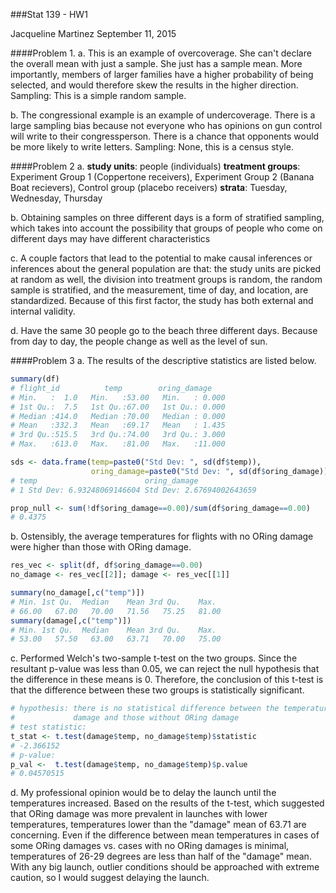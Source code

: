 ###Stat 139 - HW1

Jacqueline Martinez
September 11, 2015

####Problem 1. 
a. This is an example of overcoverage. She can't declare the overall mean with just a sample. She just has a sample mean. More importantly, members of larger families have a higher probability of being selected, and would therefore skew the results in the higher direction. Sampling: This is a simple random sample.

b. The congressional example is an example of undercoverage. There is a large sampling bias because not everyone who has opinions on gun control will write to their congressperson. There is a chance that opponents would be more likely to write letters. Sampling: None, this is a census style. 

####Problem 2
a. **study units**: people (individuals) 
**treatment groups**: Experiment Group 1 (Coppertone receivers), Experiment Group 2 (Banana Boat recievers), Control group (placebo receivers) 
**strata**: Tuesday, Wednesday, Thursday

b. Obtaining samples on three different days is a form of stratified sampling, which takes into account the possibility that groups of people who come on different days may have different characteristics

c. A couple factors that lead to the potential to make causal inferences or inferences about the general population are that: the study units are picked at random as well, the division into treatment groups is random, the random sample is stratified, and the measurement, time of day, and location, are standardized. Because of this first factor, the study has both external and internal validity.

d. Have the same 30 people go to the beach three different days. Because from day to day, the people change as well as the level of sun. 

####Problem 3
a\. The results of the descriptive statistics are listed below.
```R
summary(df)
# flight_id          temp        oring_damage   
# Min.   :  1.0   Min.   :53.00   Min.   : 0.000  
# 1st Qu.:  7.5   1st Qu.:67.00   1st Qu.: 0.000  
# Median :414.0   Median :70.00   Median : 0.000  
# Mean   :332.3   Mean   :69.17   Mean   : 1.435  
# 3rd Qu.:515.5   3rd Qu.:74.00   3rd Qu.: 3.000  
# Max.   :613.0   Max.   :81.00   Max.   :11.000

sds <- data.frame(temp=paste0("Std Dev: ", sd(df$temp)),
                  oring_damage=paste0("Std Dev: ", sd(df$oring_damage)))
# temp                        oring_damage
# 1 Std Dev: 6.93248069146604 Std Dev: 2.67694002643659

prop_null <- sum(!df$oring_damage==0.00)/sum(df$oring_damage==0.00)
# 0.4375
```

b\. Ostensibly, the average temperatures for flights with no ORing damage were higher than those with ORing damage.
```R
res_vec <- split(df, df$oring_damage==0.00)
no_damage <- res_vec[[2]]; damage <- res_vec[[1]]

summary(no_damage[,c("temp")]) 
# Min. 1st Qu.  Median    Mean 3rd Qu.    Max. 
# 66.00   67.00   70.00   71.56   75.25   81.00 
summary(damage[,c("temp")])
# Min. 1st Qu.  Median    Mean 3rd Qu.    Max. 
# 53.00   57.50   63.00   63.71   70.00   75.00
```

c\. Performed Welch's two-sample t-test on the two groups. Since the resultant p-value was less than 0.05, we can reject the null hypothesis that the difference in these means is 0. Therefore, the conclusion of this t-test is that the difference between these two groups is statistically significant.
```R
# hypothesis: there is no statistical difference between the temperatures of launches with ORing
#             damage and those without ORing damage
# test statistic:
t_stat <- t.test(damage$temp, no_damage$temp)$statistic
# -2.366152
# p-value:
p_val <-  t.test(damage$temp, no_damage$temp)$p.value
# 0.04570515
```

d\. My professional opinion would be to delay the launch until the temperatures increased. Based on the results of the t-test, which suggested that ORing damage was more prevalent in launches with lower temperatures, temperatures lower than the "damage" mean of 63.71 are concerning. Even if the difference between mean temperatures in cases of some ORing damages vs. cases with no ORing damages is minimal, temperatures of 26-29 degrees are less than half of the "damage" mean. With any big launch, outlier conditions should be approached with extreme caution, so I would suggest delaying the launch. 

